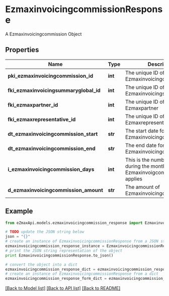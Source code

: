 # EzmaxinvoicingcommissionResponse

A Ezmaxinvoicingcommission Object

## Properties
Name | Type | Description | Notes
------------ | ------------- | ------------- | -------------
**pki_ezmaxinvoicingcommission_id** | **int** | The unique ID of the Ezmaxinvoicingcommission | [optional] 
**fki_ezmaxinvoicingsummaryglobal_id** | **int** | The unique ID of the Ezmaxinvoicingsummaryglobal | [optional] 
**fki_ezmaxpartner_id** | **int** | The unique ID of the Ezmaxpartner | [optional] 
**fki_ezmaxrepresentative_id** | **int** | The unique ID of the Ezmaxrepresentative | [optional] 
**dt_ezmaxinvoicingcommission_start** | **str** | The start date for the Ezmaxinvoicingcommission | 
**dt_ezmaxinvoicingcommission_end** | **str** | The end date for the Ezmaxinvoicingcommission | 
**i_ezmaxinvoicingcommission_days** | **int** | This is the number of days during the month on which the Ezmaxinvoigcommission applies | 
**d_ezmaxinvoicingcommission_amount** | **str** | The amount of Ezmaxinvoicingcommission | 

## Example

```python
from eZmaxApi.models.ezmaxinvoicingcommission_response import EzmaxinvoicingcommissionResponse

# TODO update the JSON string below
json = "{}"
# create an instance of EzmaxinvoicingcommissionResponse from a JSON string
ezmaxinvoicingcommission_response_instance = EzmaxinvoicingcommissionResponse.from_json(json)
# print the JSON string representation of the object
print EzmaxinvoicingcommissionResponse.to_json()

# convert the object into a dict
ezmaxinvoicingcommission_response_dict = ezmaxinvoicingcommission_response_instance.to_dict()
# create an instance of EzmaxinvoicingcommissionResponse from a dict
ezmaxinvoicingcommission_response_form_dict = ezmaxinvoicingcommission_response.from_dict(ezmaxinvoicingcommission_response_dict)
```
[[Back to Model list]](../README.md#documentation-for-models) [[Back to API list]](../README.md#documentation-for-api-endpoints) [[Back to README]](../README.md)


